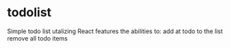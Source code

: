 # todolist

Simple todo list utalizing React
features the abilities to:
add at todo to the list
remove all todo items

